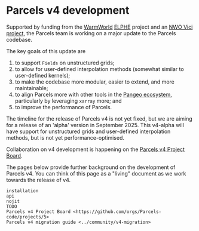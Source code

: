 # Parcels v4 development

Supported by funding from the [WarmWorld](https://www.warmworld.de) [ELPHE](https://www.kooperation-international.de/foerderung/projekte/detail/info/warmworld-elphe-ermoeglichung-von-lagranian-particle-tracking-fuer-hochaufloesende-und-unstrukturierte-gitter) project and an [NWO Vici project](https://www.nwo.nl/en/researchprogrammes/nwo-talent-programme/projects-vici/vici-2022), the Parcels team is working on a major update to the Parcels codebase.

The key goals of this update are

1. to support `Fields` on unstructured grids;
2. to allow for user-defined interpolation methods (somewhat similar to user-defined kernels);
3. to make the codebase more modular, easier to extend, and more maintainable;
4. to align Parcels more with other tools in the [Pangeo ecosystem](https://www.pangeo.io/#ecosystem), particularly by leveraging `xarray` more; and
5. to improve the performance of Parcels.

The timeline for the release of Parcels v4 is not yet fixed, but we are aiming for a release of an 'alpha' version in September 2025. This v4-alpha will have support for unstructured grids and user-defined interpolation methods, but is not yet performance-optimised.

Collaboration on v4 development is happening on the [Parcels v4 Project Board](https://github.com/orgs/Parcels-code/projects/5).

The pages below provide further background on the development of Parcels v4. You can think of this page as a "living" document as we work towards the release of v4.

```{toctree}
installation
api
nojit
TODO
Parcels v4 Project Board <https://github.com/orgs/Parcels-code/projects/5>
Parcels v4 migration guide <../community/v4-migration>
```
